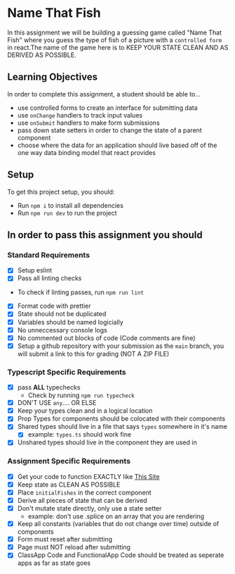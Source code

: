 # Name That Fish

In this assignment we will be building a guessing game called "Name That Fish" where you guess the type of fish of a picture with a `controlled form` in react.The name of the game here is to KEEP YOUR STATE CLEAN AND AS DERIVED AS POSSIBLE.

## Learning Objectives

In order to complete this assignment, a student should be able to...

- use controlled forms to create an interface for submitting data
- use `onChange` handlers to track input values
- use `onSubmit` handlers to make form submissions
- pass down state setters in order to change the state of a parent component
- choose where the data for an application should live based off of the one way data binding model that react provides

## Setup

To get this project setup, you should:

- Run `npm i` to install all dependencies
- Run `npm run dev` to run the project

## In order to pass this assignment you should

### Standard Requirements

- [x] Setup eslint
- [x] Pass all linting checks

- To check if linting passes, run `npm run lint`

- [x] Format code with prettier
- [x] State should not be duplicated
- [x] Variables should be named logicially
- [x] No unneccessary console logs
- [x] No commented out blocks of code (Code comments are fine)
- [x] Setup a github repository with your submission as the `main` branch, you will submit a link to this for grading (NOT A ZIP FILE)

### Typescript Specific Requirements

- [x] pass **ALL** typechecks
  - Check by running `npm run typecheck`
- [x] DON'T USE `any`.... OR ELSE
- [x] Keep your types clean and in a logical location
- [x] Prop Types for components should be colocated with their components
- [x] Shared types should live in a file that says `types` somewhere in it's name
  - [x] example: `types.ts` should work fine
- [x] Unshared types should live in the component they are used in

### Assignment Specific Requirements

- [x] Get your code to function EXACTLY like [This Site](https://name-that-fish-deployed.vercel.app/)
- [x] Keep state as CLEAN AS POSSIBLE
- [x] Place `initialFishes` in the correct component
- [x] Derive all pieces of state that can be derived
- [x] Don't mutate state directly, only use a state setter
  - example: don't use .splice on an array that you are rendering
- [x] Keep all constants (variables that do not change over time) outside of components
- [x] Form must reset after submitting
- [x] Page must NOT reload after submitting
- [x] ClassApp Code and FunctionalApp Code should be treated as seperate apps as far as state goes
